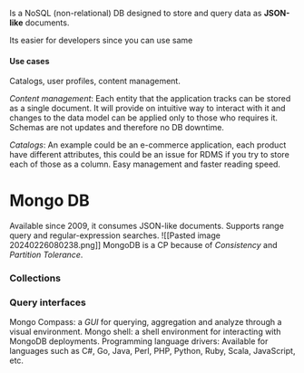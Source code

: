 Is a NoSQL (non-relational) DB designed to store and query data as **JSON-like** documents.

Its easier for developers since you can use same 

#### Use cases
Catalogs, user profiles, content management.

*Content management*: Each entity that the application tracks can be stored as a single document. It will provide on intuitive way to interact with it and changes to the data model can be applied only to those who requires it. Schemas are not updates and therefore no DB downtime.

*Catalogs*: An example could be an e-commerce application, each product have different attributes, this could be an issue for RDMS if you try to store each of those as a column. Easy management and faster reading speed.

# Mongo DB
Available since 2009, it consumes JSON-like documents.
Supports range query and regular-expression searches.
![[Pasted image 20240226080238.png]]
MongoDB is a CP because of *Consistency* and *Partition Tolerance*.
### Collections
### Query interfaces
Mongo Compass: a *GUI* for querying, aggregation and analyze through a visual environment.
Mongo shell: a shell environment for interacting with MongoDB deployments.
Programming language drivers: Available for languages such as C#, Go, Java, Perl, PHP, Python, Ruby, Scala, JavaScript, etc.

